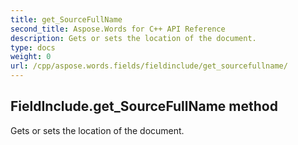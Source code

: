 ```yaml
---
title: get_SourceFullName
second_title: Aspose.Words for C++ API Reference
description: Gets or sets the location of the document. 
type: docs
weight: 0
url: /cpp/aspose.words.fields/fieldinclude/get_sourcefullname/
---
```

## FieldInclude.get_SourceFullName method


Gets or sets the location of the document.


